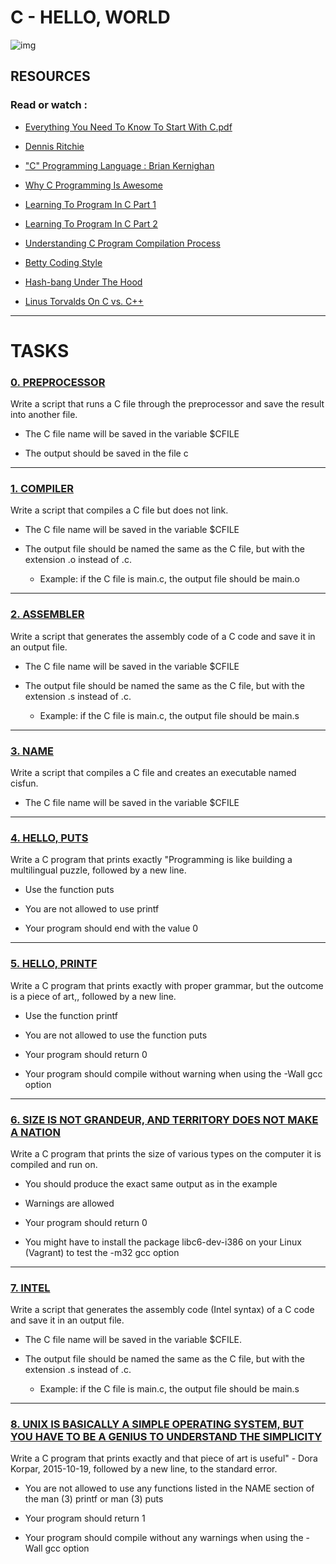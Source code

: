 # C - HELLO, WORLD

![img](https://s3.amazonaws.com/intranet-projects-files/holbertonschool-low_level_programming/212/cisfun.jpg)

## RESOURCES

### Read or watch :

- [Everything You Need To Know To Start With C.pdf](https://intranet.hbtn.io/rltoken/XD2enUOSVFbnWTe9TeMy-A)

- [Dennis Ritchie](https://intranet.hbtn.io/rltoken/z_bMXWzGREPdNusi75hIaA)

- ["C" Programming Language : Brian Kernighan](https://intranet.hbtn.io/rltoken/ALlxQP48pUddRMMOU9IYrw)

- [Why C Programming Is Awesome](https://intranet.hbtn.io/rltoken/jeQhdiiq4EemF-jlzBCHKw)

- [Learning To Program In C Part 1](https://intranet.hbtn.io/rltoken/y-sbT9uSCGF6ml1ZPOvyJg)

- [Learning To Program In C Part 2](https://intranet.hbtn.io/rltoken/r3mDdJIpJHmu4TdJBV95gQ)

- [Understanding C Program Compilation Process](https://intranet.hbtn.io/rltoken/tjRducuDVR9ftHsOFxdYmw)

- [Betty Coding Style](https://intranet.hbtn.io/rltoken/GQphLz55nty5zAzT6XAkOA)

- [Hash-bang Under The Hood](https://intranet.hbtn.io/rltoken/3g2P7dlYovV0nY7Caeylnw)

- [Linus Torvalds On C vs. C++](https://intranet.hbtn.io/rltoken/fXapDTlCYs_KsVAJhxfz6A)


-------------------------
                                                          
# TASKS

### [0. PREPROCESSOR](https://github.com/MathieuMorel62/holbertonschool-low_level_programming/blob/master/0x01-hello_world/0-preprocessor)

Write a script that runs a C file through the preprocessor and save the result into another file.

  - The C file name will be saved in the variable $CFILE

  - The output should be saved in the file c

----------------------------

### [1. COMPILER](https://github.com/MathieuMorel62/holbertonschool-low_level_programming/blob/master/0x01-hello_world/1-compiler)

Write a script that compiles a C file but does not link.

  - The C file name will be saved in the variable $CFILE

  - The output file should be named the same as the C file, but with the extension .o instead of .c.

     - Example: if the C file is main.c, the output file should be main.o

---------------------------

### [2. ASSEMBLER](https://github.com/MathieuMorel62/holbertonschool-low_level_programming/blob/master/0x01-hello_world/2-assembler)

Write a script that generates the assembly code of a C code and save it in an output file.

  - The C file name will be saved in the variable $CFILE

  - The output file should be named the same as the C file, but with the extension .s instead of .c.

    - Example: if the C file is main.c, the output file should be main.s

-----------------------------

### [3. NAME](https://github.com/MathieuMorel62/holbertonschool-low_level_programming/blob/master/0x01-hello_world/3-name)

Write a script that compiles a C file and creates an executable named cisfun.

  - The C file name will be saved in the variable $CFILE

-------------------------------

### [4. HELLO, PUTS](https://github.com/MathieuMorel62/holbertonschool-low_level_programming/blob/master/0x01-hello_world/4-puts.c)

Write a C program that prints exactly "Programming is like building a multilingual puzzle, followed by a new line.

  - Use the function puts

  - You are not allowed to use printf

  - Your program should end with the value 0

------------------------------

### [5. HELLO, PRINTF](https://github.com/MathieuMorel62/holbertonschool-low_level_programming/blob/master/0x01-hello_world/5-printf.c)

Write a C program that prints exactly with proper grammar, but the outcome is a piece of art,, followed by a new line.

  - Use the function printf

  - You are not allowed to use the function puts

  - Your program should return 0
  
  - Your program should compile without warning when using the -Wall gcc option

-------------------------------

### [6. SIZE IS NOT GRANDEUR, AND TERRITORY DOES NOT MAKE A NATION](https://github.com/MathieuMorel62/holbertonschool-low_level_programming/blob/master/0x01-hello_world/6-size.c)

Write a C program that prints the size of various types on the computer it is compiled and run on.

  - You should produce the exact same output as in the example

  - Warnings are allowed

  - Your program should return 0

  - You might have to install the package libc6-dev-i386 on your Linux (Vagrant) to test the -m32 gcc option

------------------------------

### [7. INTEL](https://github.com/MathieuMorel62/holbertonschool-low_level_programming/blob/master/0x01-hello_world/100-intel)

Write a script that generates the assembly code (Intel syntax) of a C code and save it in an output file.

  - The C file name will be saved in the variable $CFILE.

  - The output file should be named the same as the C file, but with the extension .s instead of .c.

    - Example: if the C file is main.c, the output file should be main.s

----------------------------

### [8. UNIX IS BASICALLY A SIMPLE OPERATING SYSTEM, BUT YOU HAVE TO BE A GENIUS TO UNDERSTAND THE SIMPLICITY](https://github.com/MathieuMorel62/holbertonschool-low_level_programming/blob/master/0x01-hello_world/101-quote.c)

Write a C program that prints exactly and that piece of art is useful" - Dora Korpar, 2015-10-19, followed by a new line, to the standard error.

  - You are not allowed to use any functions listed in the NAME section of the man (3) printf or man (3) puts

  - Your program should return 1

  - Your program should compile without any warnings when using the -Wall gcc option

